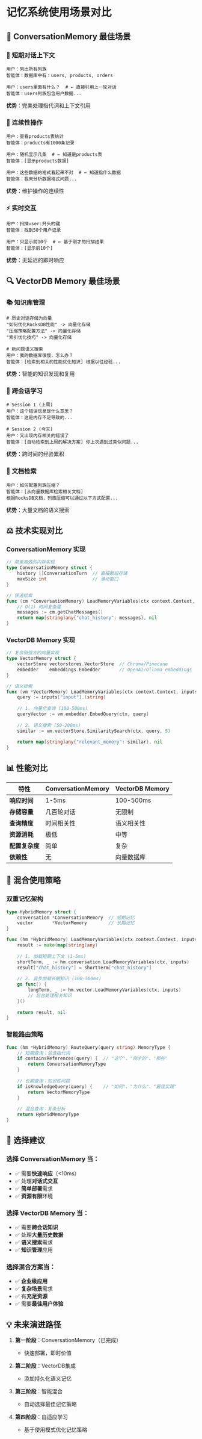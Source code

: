 # 记忆系统使用场景对比

## 🎯 ConversationMemory 最佳场景

### 💬 **短期对话上下文**
```
用户：列出所有列族
智能体：数据库中有：users, products, orders

用户：users里面有什么？  # ← 直接引用上一轮对话
智能体：users列族包含用户数据...
```
**优势**：完美处理指代词和上下文引用

### 🔄 **连续性操作**
```
用户：查看products表统计
智能体：products有1000条记录

用户：随机显示几条  # ← 知道是products表
智能体：[显示products数据]

用户：这些数据的格式看起来不对  # ← 知道指什么数据
智能体：我来分析数据格式问题...
```
**优势**：维护操作的连续性

### ⚡ **实时交互**
```
用户：扫描user:开头的键
智能体：找到50个用户记录

用户：只显示前10个  # ← 基于刚才的扫描结果
智能体：[显示前10个]
```
**优势**：无延迟的即时响应

## 🔍 VectorDB Memory 最佳场景

### 📚 **知识库管理**
```
# 历史对话存储为向量
"如何优化RocksDB性能" -> 向量化存储
"压缩策略配置方法" -> 向量化存储
"索引优化技巧" -> 向量化存储

# 新问题语义搜索
用户：我的数据库很慢，怎么办？
智能体：[检索到相关的性能优化知识] 根据以往经验...
```
**优势**：智能的知识发现和复用

### 🔬 **跨会话学习**
```
# Session 1 (上周)
用户：这个错误信息是什么意思？
智能体：这是内存不足导致的...

# Session 2 (今天)
用户：又出现内存相关的错误了
智能体：[自动检索到上周的解决方案] 你上次遇到过类似问题...
```
**优势**：跨时间的经验累积

### 📖 **文档检索**
```
用户：如何配置列族压缩？
智能体：[从向量数据库检索相关文档] 
根据RocksDB文档，列族压缩可以通过以下方式配置...
```
**优势**：大量文档的语义搜索

## ⚖️ 技术实现对比

### ConversationMemory 实现
```go
// 简单高效的内存实现
type ConversationMemory struct {
    history []ConversationTurn  // 直接数组存储
    maxSize int                 // 滑动窗口
}

// 快速检索
func (cm *ConversationMemory) LoadMemoryVariables(ctx context.Context, inputs map[string]any) (map[string]any, error) {
    // O(1) 时间复杂度
    messages := cm.getChatMessages()
    return map[string]any{"chat_history": messages}, nil
}
```

### VectorDB Memory 实现
```go
// 复杂但强大的向量实现
type VectorMemory struct {
    vectorStore vectorstores.VectorStore  // Chroma/Pinecone
    embedder    embeddings.Embedder       // OpenAI/Ollama embeddings
}

// 语义检索
func (vm *VectorMemory) LoadMemoryVariables(ctx context.Context, inputs map[string]any) (map[string]any, error) {
    query := inputs["input"].(string)
    
    // 1. 向量化查询 (100-500ms)
    queryVector := vm.embedder.EmbedQuery(ctx, query)
    
    // 2. 语义搜索 (50-200ms)  
    similar := vm.vectorStore.SimilaritySearch(ctx, query, 5)
    
    return map[string]any{"relevant_memory": similar}, nil
}
```

## 📊 性能对比

| 特性 | ConversationMemory | VectorDB Memory |
|-----|-------------------|-----------------|
| **响应时间** | 1-5ms | 100-500ms |
| **存储容量** | 几百轮对话 | 无限制 |
| **查询精度** | 时间相关性 | 语义相关性 |
| **资源消耗** | 极低 | 中等 |
| **配置复杂度** | 简单 | 复杂 |
| **依赖性** | 无 | 向量数据库 |

## 🚀 混合使用策略

### 双重记忆架构
```go
type HybridMemory struct {
    conversation *ConversationMemory  // 短期记忆
    vector       *VectorMemory        // 长期记忆
}

func (hm *HybridMemory) LoadMemoryVariables(ctx context.Context, inputs map[string]any) (map[string]any, error) {
    result := make(map[string]any)
    
    // 1. 加载短期上下文 (1-5ms)
    shortTerm, _ := hm.conversation.LoadMemoryVariables(ctx, inputs)
    result["chat_history"] = shortTerm["chat_history"]
    
    // 2. 异步加载长期知识 (100-500ms)
    go func() {
        longTerm, _ := hm.vector.LoadMemoryVariables(ctx, inputs)
        // 后台处理相关知识
    }()
    
    return result, nil
}
```

### 智能路由策略
```go
func (hm *HybridMemory) RouteQuery(query string) MemoryType {
    // 短期查询：包含指代词
    if containsReferences(query) {  // "这个"、"刚才的"、"那些"
        return ConversationMemoryType
    }
    
    // 长期查询：知识性问题
    if isKnowledgeQuery(query) {    // "如何"、"为什么"、"最佳实践"
        return VectorMemoryType
    }
    
    // 混合查询：复杂分析
    return HybridMemoryType
}
```

## 🎯 选择建议

### 选择 ConversationMemory 当：
- ✅ 需要**快速响应**（<10ms）
- ✅ 处理**对话式交互**
- ✅ **简单部署**需求
- ✅ **资源有限**环境

### 选择 VectorDB Memory 当：
- ✅ 需要**跨会话知识**
- ✅ 处理**大量历史数据**
- ✅ **语义搜索**需求
- ✅ **知识管理**应用

### 选择混合方案当：
- ✅ **企业级应用**
- ✅ **复杂场景**需求
- ✅ 有**充足资源**
- ✅ 需要**最佳用户体验**

## 💡 未来演进路径

1. **第一阶段**：ConversationMemory（已完成）
   - 快速部署，即时价值
   
2. **第二阶段**：VectorDB集成
   - 添加持久化语义记忆
   
3. **第三阶段**：智能混合
   - 自动选择最佳记忆策略
   
4. **第四阶段**：自适应学习
   - 基于使用模式优化记忆策略 